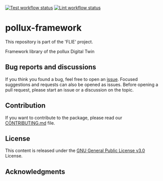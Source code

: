 [![Test workflow status](https://github.com/pollux-Digital-Twin/pollux-framework/actions/workflows/python_test.yaml/badge.svg?branch=main)](https://github.com/pollux-Digital-Twin/pollux-framework/actions/workflows/python_test.yaml?query=branch%3Amain)
[![Lint workflow status](https://github.com/pollux-Digital-Twin/pollux-framework/actions/workflows/python_lint.yaml/badge.svg?branch=main)](https://github.com/pollux-Digital-Twin/pollux-framework/actions/workflows/python_lint.yaml?query=branch%3Amain)



# pollux-framework

This repository is part of the 'FLIE' project. 

Framework library of the pollux Digital Twin


## Bug reports and discussions

If you think you found a bug, feel free to open an [issue](https://github.com/pollux-digital-twin/pollux-framework/issues).
Focused suggestions and requests can also be opened as issues. Before opening a pull request, please start an issue or a discussion on the topic.

## Contribution

If you want to contribute to the package, please read our [CONTRIBUTING.md](https://github.com/pollux-digital-twin/pollux-framework/blob/main/CONTRIBUTING.md) file.

## License

This content is released under the [GNU General Public License v3.0](https://www.gnu.org/licenses/gpl-3.0.html) License.


## Acknowledgments
